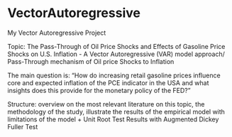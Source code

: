 # VectorAutoregressive
My Vector Autoregressive Project

Topic: The Pass-Through of Oil Price Shocks and Effects of Gasoline Price Shocks on U.S. Inflation - A Vector Autoregressive (VAR) model approach/ Pass-Through mechanism of Oil price Shocks to Inflation

The main question is: “How do increasing retail gasoline prices influence core and expected inflation of the PCE indicator in the USA and what insights does this provide for the monetary policy of the FED?”

Structure: overview on the most relevant literature on this topic, the methodology of the study, illustrate the results of the empirical model with limitations of the model + Unit Root Test Results with Augmented Dickey Fuller Test
